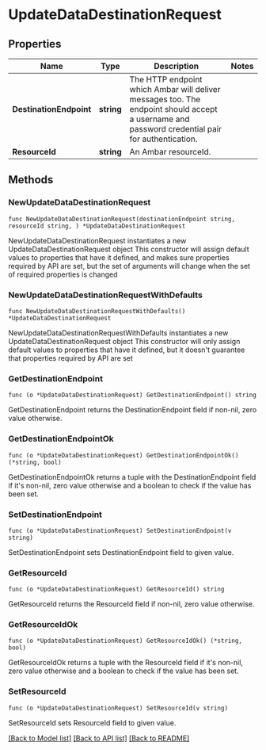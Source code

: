 # UpdateDataDestinationRequest

## Properties

Name | Type | Description | Notes
------------ | ------------- | ------------- | -------------
**DestinationEndpoint** | **string** | The HTTP endpoint which Ambar will deliver messages too. The endpoint should accept a username and password credential pair for authentication. | 
**ResourceId** | **string** | An Ambar resourceId. | 

## Methods

### NewUpdateDataDestinationRequest

`func NewUpdateDataDestinationRequest(destinationEndpoint string, resourceId string, ) *UpdateDataDestinationRequest`

NewUpdateDataDestinationRequest instantiates a new UpdateDataDestinationRequest object
This constructor will assign default values to properties that have it defined,
and makes sure properties required by API are set, but the set of arguments
will change when the set of required properties is changed

### NewUpdateDataDestinationRequestWithDefaults

`func NewUpdateDataDestinationRequestWithDefaults() *UpdateDataDestinationRequest`

NewUpdateDataDestinationRequestWithDefaults instantiates a new UpdateDataDestinationRequest object
This constructor will only assign default values to properties that have it defined,
but it doesn't guarantee that properties required by API are set

### GetDestinationEndpoint

`func (o *UpdateDataDestinationRequest) GetDestinationEndpoint() string`

GetDestinationEndpoint returns the DestinationEndpoint field if non-nil, zero value otherwise.

### GetDestinationEndpointOk

`func (o *UpdateDataDestinationRequest) GetDestinationEndpointOk() (*string, bool)`

GetDestinationEndpointOk returns a tuple with the DestinationEndpoint field if it's non-nil, zero value otherwise
and a boolean to check if the value has been set.

### SetDestinationEndpoint

`func (o *UpdateDataDestinationRequest) SetDestinationEndpoint(v string)`

SetDestinationEndpoint sets DestinationEndpoint field to given value.


### GetResourceId

`func (o *UpdateDataDestinationRequest) GetResourceId() string`

GetResourceId returns the ResourceId field if non-nil, zero value otherwise.

### GetResourceIdOk

`func (o *UpdateDataDestinationRequest) GetResourceIdOk() (*string, bool)`

GetResourceIdOk returns a tuple with the ResourceId field if it's non-nil, zero value otherwise
and a boolean to check if the value has been set.

### SetResourceId

`func (o *UpdateDataDestinationRequest) SetResourceId(v string)`

SetResourceId sets ResourceId field to given value.



[[Back to Model list]](../README.md#documentation-for-models) [[Back to API list]](../README.md#documentation-for-api-endpoints) [[Back to README]](../README.md)


